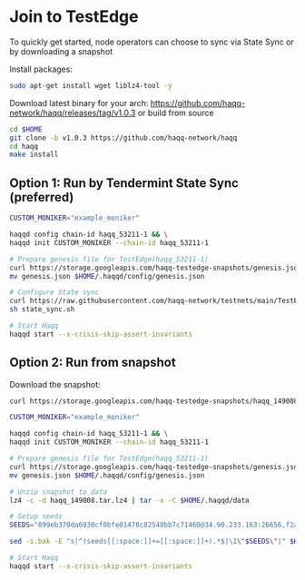 # Join to TestEdge

To quickly get started, node operators can choose to sync via State Sync or by downloading a snapshot

Install packages:
```sh
sudo apt-get install wget liblz4-tool -y
```

Download latest binary for your arch:
https://github.com/haqq-network/haqq/releases/tag/v1.0.3 or build from source 
```sh
cd $HOME
git clone -b v1.0.3 https://github.com/haqq-network/haqq
cd haqq
make install
```

## Option 1: Run by Tendermint State Sync (preferred)
```sh
CUSTOM_MONIKER="example_moniker"

haqqd config chain-id haqq_53211-1 && \
haqqd init CUSTOM_MONIKER --chain-id haqq_53211-1

# Prepare genesis file for TestEdge(haqq_53211-1)
curl https://storage.googleapis.com/haqq-testedge-snapshots/genesis.json -o genesis.json
mv genesis.json $HOME/.haqqd/config/genesis.json

# Configure State sync
curl https://raw.githubusercontent.com/haqq-network/testnets/main/TestEdge/state_sync.sh -o state_sync.sh
sh state_sync.sh

# Start Haqq
haqqd start --x-crisis-skip-assert-invariants
```

## Option 2: Run from snapshot

Download the snapshot:
```sh
curl https://storage.googleapis.com/haqq-testedge-snapshots/haqq_149008.tar.lz4 -o haqq_149008.tar.lz4

```

```sh
CUSTOM_MONIKER="example_moniker"

haqqd config chain-id haqq_53211-1 && \
haqqd init CUSTOM_MONIKER --chain-id haqq_53211-1

# Prepare genesis file for TestEdge(haqq_53211-1)
curl https://storage.googleapis.com/haqq-testedge-snapshots/genesis.json -o genesis.json
mv genesis.json $HOME/.haqqd/config/genesis.json

# Unzip snapshot to data
lz4 -c -d haqq_149008.tar.lz4 | tar -x -C $HOME/.haqqd/data

# Setup seeds
SEEDS="899eb370da6930cf0bfe01478c82548bb7c71460@34.90.233.163:26656,f2a78c20d5bb567dd05d525b76324a45b5b7aa28@34.90.227.10:26656,4705cf12fb56d7f9eb7144937c9f1b1d8c7b6a4a@34.91.195.139:26656,8f7b0add0523ec3648cb48bc12ac35357b1a73ae@195.201.123.87:26656"

sed -i.bak -E "s|^(seeds[[:space:]]+=[[:space:]]+).*$|\1\"$SEEDS\"|" $HOME/.haqqd/config/config.toml

# Start Haqq
haqqd start --x-crisis-skip-assert-invariants
```
